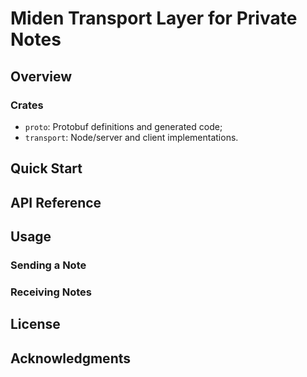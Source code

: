 # Miden Transport Layer for Private Notes

## Overview

### Crates

- `proto`: Protobuf definitions and generated code;
- `transport`: Node/server and client implementations.

## Quick Start

## API Reference

## Usage

### Sending a Note

### Receiving Notes

## License

## Acknowledgments

